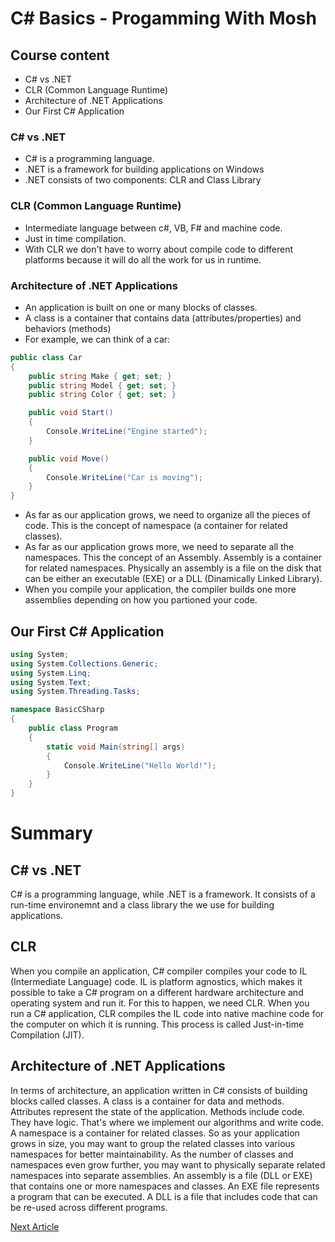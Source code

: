 # C# Basics - Progamming With Mosh

## Course content
- C# vs .NET
- CLR (Common Language Runtime)
- Architecture of .NET Applications
-  Our First C# Application

### C# vs .NET
- C# is a programming language.
- .NET is a framework for building applications on Windows
- .NET consists of two components: CLR and Class Library

### CLR (Common Language Runtime)
- Intermediate language between c#, VB, F# and machine code.
- Just in time compilation.
- With CLR we don't have to worry about compile code to different platforms because it will do all the work for us in runtime.

### Architecture of .NET Applications
- An application is built on one or many blocks of classes.
- A class is a container that contains data (attributes/properties) and behaviors (methods)
- For example, we can think of a car:

```csharp
public class Car
{
    public string Make { get; set; }
    public string Model { get; set; }
    public string Color { get; set; }

    public void Start()
    {
        Console.WriteLine("Engine started");
    }

    public void Move()
    {
        Console.WriteLine("Car is moving");
    }
}
```

- As far as our application grows, we need to organize all the pieces of code. This is the concept of namespace (a container for related classes).
- As far as our application grows more, we need to separate all the namespaces. This the concept of an Assembly. Assembly is a container for related namespaces. Physically an assembly is a file on the disk that can be either an executable (EXE) or a DLL (Dinamically Linked Library).
- When you compile your application, the compiler builds one more assemblies depending on how you partioned your code.

## Our First C# Application

```csharp
using System;
using System.Collections.Generic;
using System.Linq;
using System.Text;
using System.Threading.Tasks;

namespace BasicCSharp
{
    public class Program
    {
        static void Main(string[] args)
        {
            Console.WriteLine("Hello World!");
        }
    }
}
```

# Summary
## C# vs .NET
C# is a programming language, while .NET is a framework. It consists of a run-time environemnt and a class library the we use for building applications.

## CLR
When you compile an application, C# compiler compiles your code to IL (Intermediate Language) code. IL is platform agnostics, which makes it possible to take a C# program on a different hardware architecture and operating system and run it. For this to happen, we need CLR. When you run a C# application, CLR compiles the IL code into native machine code for the computer on which it is running. This process is called Just-in-time Compilation (JIT).

## Architecture of .NET Applications
In terms of architecture, an application written in C# consists of building blocks called classes. A class is a container for data and methods. Attributes represent the state of the application. Methods include code. They have logic. That's where we implement our algorithms and write code.
A namespace is a container for related classes. So as your application grows in size, you may want to group the related classes into various namespaces for better maintainability.
As the number of classes and namespaces even grow further, you may want to physically separate related namespaces into separate assemblies. An assembly is a file (DLL or EXE) that contains one or more namespaces and classes. An EXE file represents a program that can be executed. A DLL is a file that includes code that can be re-used across different programs.

[Next Article](primitive_types.md)